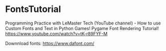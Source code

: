 # FontsTutorial
Programming Practice with LeMaster Tech (YouTube channel) - How to use Custom Fonts and Text in Python Games! Pygame Font Rendering Tutorial! https://www.youtube.com/watch?v=tK-r89FYF-M

Downnload fonts: https://www.dafont.com/

